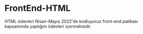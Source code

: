 # FrontEnd-HTML

HTML ödevleri Nisan-Mayıs 2022'de kodluyoruz front-end patikası kapsamında yaptığım ödevleri içermektedir. 

